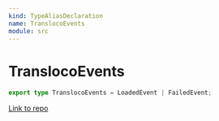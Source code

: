 ```yaml
---
kind: TypeAliasDeclaration
name: TranslocoEvents
module: src
---
```


# TranslocoEvents

```ts
export type TranslocoEvents = LoadedEvent | FailedEvent;
```

[Link to repo](https://github.com/ngneat/transloco/blob/master/projects/ngneat/transloco/src/lib/types.ts#L19-L19)
